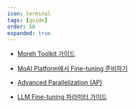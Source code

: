 ```yaml
---
icon: terminal
tags: [guide]
order: 50
expanded: true
---
```


- [Moreh Toolkit 가이드](moreh_toolkit.md)

- [MoAI Platform에서 Fine-tuning 준비하기](Prepare_Fine_tuning_MoAI.md)

- [Advanced Parallelization (AP)](/ap/index.md)

- [LLM Fine-tuning 파라미터 가이드](LLM_param_guide.md)


